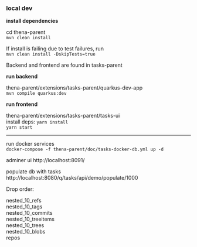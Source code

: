 ### local dev

**install dependencies**

cd thena-parent  
`mvn clean install`

If install is failing due to test failures, run  
`mvn clean install -DskipTests=true`

Backend and frontend are found in tasks-parent

**run backend**

thena-parent/extensions/tasks-parent/quarkus-dev-app    
`mvn compile quarkus:dev`

**run frontend**

thena-parent/extensions/tasks-parent/tasks-ui  
install deps: `yarn install`  
`yarn start`

---

run docker services  
`docker-compose -f thena-parent/doc/tasks-docker-db.yml up -d` 

adminer ui
http://localhost:8091/

populate db with tasks
http://localhost:8080/q/tasks/api/demo/populate/1000

Drop order:

nested_10_refs  
nested_10_tags  
nested_10_commits  
nested_10_treeitems  
nested_10_trees  
nested_10_blobs  
repos